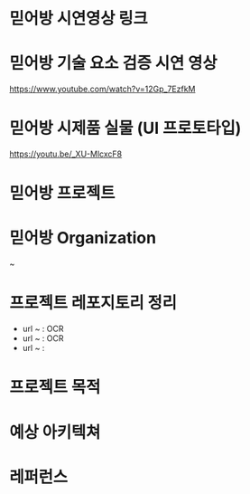 # 믿어방 시연영상 링크

# 믿어방 기술 요소 검증 시연 영상
https://www.youtube.com/watch?v=12Gp_7EzfkM

# 믿어방 시제품 실물 (UI 프로토타입)
 https://youtu.be/_XU-MlcxcF8

# 믿어방 프로젝트 

# 믿어방 Organization
~

# 프로젝트 레포지토리 정리 
* url ~ : OCR 
* url ~ : OCR
* url ~ : 

# 프로젝트 목적

# 예상 아키텍쳐

# 레퍼런스 
